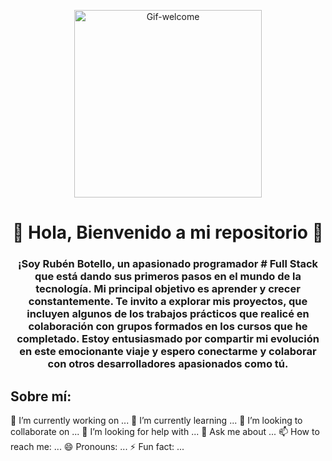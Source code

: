 <div id="header" align="center">
<p align="center">
  <img src="https://media.giphy.com/media/Id6dC0GQOOzPMXgcPv/giphy.gif" alt="Gif-welcome" width="300">
</p>

# 👋 Hola, Bienvenido a mi repositorio 👋

### ¡Soy Rubén Botello, un apasionado programador # Full Stack que está dando sus primeros pasos en el mundo de la tecnología. Mi principal objetivo es aprender y crecer constantemente. Te invito a explorar mis proyectos, que incluyen algunos de los trabajos prácticos que realicé en colaboración con grupos formados en los cursos que he completado. Estoy entusiasmado por compartir mi evolución en este emocionante viaje y espero conectarme y colaborar con otros desarrolladores apasionados como tú.
</div>


## Sobre mí:

🔭 I’m currently working on ...
🌱 I’m currently learning ...
👯 I’m looking to collaborate on ...
🤔 I’m looking for help with ...
💬 Ask me about ...
📫 How to reach me: ...
😄 Pronouns: ...
⚡ Fun fact: ...